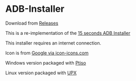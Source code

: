 # ADB-Installer
Download from [Releases](https://github.com/josephsmendoza/ADB-Installer/releases)

This is a re-implementation of the [15 seconds ADB Installer](https://forum.xda-developers.com/showthread.php?t=2588979)

This installer requires an internet connection.

Icon is from [Google via icon-icons.com](https://icon-icons.com/icon/adb/90476)

Windows version packaged with [Ptiso](https://pismotec.com/ptiso/)

Linux version packaged with [UPX](https://upx.github.io/)
